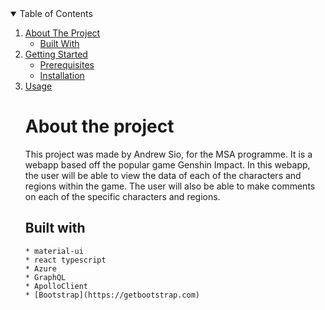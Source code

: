 <details open="open">
  <summary>Table of Contents</summary>
  <ol>
    <li>
      <a href="#about-the-project">About The Project</a>
      <ul>
        <li><a href="#built-with">Built With</a></li>
      </ul>
    </li>
    <li>
      <a href="#getting-started">Getting Started</a>
      <ul>
        <li><a href="#prerequisites">Prerequisites</a></li>
        <li><a href="#installation">Installation</a></li>
      </ul>
    </li>
    <li><a href="#usage">Usage</a></li>
    
    
# About the project
This project was made by Andrew Sio, for the MSA programme. It is a webapp based off the popular game Genshin Impact. In this webapp, the user will be able to view the data
of each of the characters and regions within the game. The user will also be able to make comments on each of the specific characters and regions.
## Built with
    * material-ui
    * react typescript
    * Azure
    * GraphQL
    * ApolloClient
    * [Bootstrap](https://getbootstrap.com)
